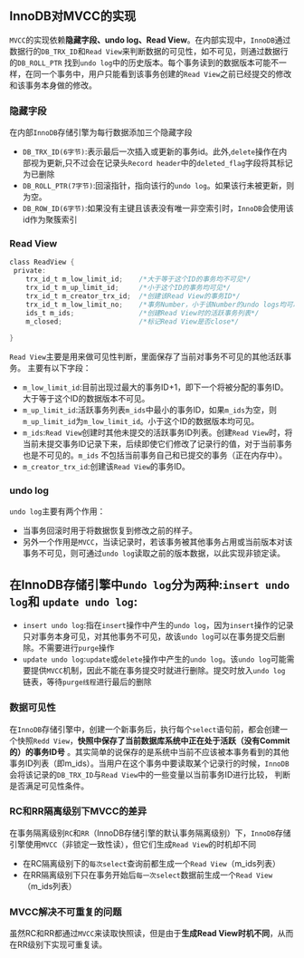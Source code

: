 ## InnoDB对MVCC的实现

`MVCC`的实现依赖**隐藏字段、undo log、Read View**。在内部实现中，`InnoDB`通过数据行的`DB_TRX_ID`和`Read View`来判断数据的可见性，如不可见，则通过数据行的`DB_ROLL_PTR`
找到`undo log`中的历史版本。每个事务读到的数据版本可能不一样，在同一个事务中，用户只能看到该事务创建的`Read View`之前已经提交的修改和该事务本身做的修改。

### 隐藏字段

在内部`InnoDB`存储引擎为每行数据添加三个隐藏字段

- `DB_TRX_ID(6字节)`:表示最后一次插入或更新的事务id。此外,`delete`操作在内部视为更新,只不过会在记录头`Record header`中的`deleted_flag`字段将其标记为已删除
- `DB_ROLL_PTR(7字节)`:回滚指针，指向该行的`undo log`。如果该行未被更新，则为空。
- `DB_ROW_ID(6字节)`:如果没有主键且该表没有唯一非空索引时，`InnoDB`会使用该id作为聚簇索引

### Read View

```c
class ReadView {
 private:
    trx_id_t m_low_limit_id;    /*大于等于这个ID的事务均不可见*/
    trx_id_t m_up_limit_id;     /*小于这个ID的事务均可见*/
    trx_id_t m_creator_trx_id;  /*创建该Read View的事务ID*/
    trx_id_t m_low_limit_no;    /*事务Number，小于该Number的undo logs均可以被Purge*/
    ids_t m_ids;                /*创建Read View时的活跃事务列表*/ 
    m_closed;                   /*标记Read View是否close*/
  
}
```

`Read View`主要是用来做可见性判断，里面保存了当前对事务不可见的其他活跃事务。 主要有以下字段：

- `m_low_limit_id`:目前出现过最大的事务ID+1，即下一个将被分配的事务ID。大于等于这个ID的数据版本不可见。
- `m_up_limit_id`:活跃事务列表`m_ids`中最小的事务ID，如果`m_ids`为空，则`m_up_limit_id`为`m_low_limit_id`。小于这个ID的数据版本均可见。
- `m_ids`:`Read View`创建时其他未提交的活跃事务ID列表。创建`Read View`时，将当前未提交事务ID记录下来，后续即使它们修改了记录行的值，对于当前事务也是不可见的。`m_ids`
  不包括当前事务自己和已提交的事务（正在内存中）。
- `m_creator_trx_id`:创建该`Read View`的事务ID。

### undo log

`undo log`主要有两个作用：

- 当事务回滚时用于将数据恢复到修改之前的样子。
- 另外一个作用是`MVCC`，当读记录时，若该事务被其他事务占用或当前版本对该事务不可见，则可通过`undo log`读取之前的版本数据，以此实现非锁定读。

## **在InnoDB存储引擎中`undo log`分为两种:`insert undo log`和 `update undo log`**:

- `insert undo log`:指在`insert`操作中产生的`undo log`，因为`insert`操作的记录只对事务本身可见，对其他事务不可见，故该`undo log`可以在事务提交后删除。不需要进行`purge`操作
- `update undo log`:`update`或`delete`操作中产生的`undo log`。该`undo log`可能需要提供`MVCC`机制，因此不能在事务提交时就进行删除。提交时放入`undo log`
  链表，等待`purge线程`进行最后的删除

### 数据可见性

在`InnoDB`存储引擎中，创建一个新事务后，执行每个`select`语句前，都会创建一个快照`Redd View`，**快照中保存了当前数据库系统中正在处于活跃（没有Commit的）的事务ID号**
。其实简单的说保存的是系统中当前不应该被本事务看到的其他事务ID列表（即m_ids）。当用户在这个事务中要读取某个记录行的时候，`InnoDB`会将该记录的`DB_TRX_ID`与`Read View`中的一些变量以当前事务ID进行比较，
判断是否满足可见性条件。

### RC和RR隔离级别下MVCC的差异

在事务隔离级别`RC`和`RR`（InnoDB存储引擎的默认事务隔离级别）下，`InnoDB`存储引擎使用`MVCC`（非锁定一致性读），但它们生成`Read View`的时机却不同

- 在RC隔离级别下的`每次select`查询前都生成一个`Read View`（m_ids列表）
- 在RR隔离级别下只在事务开始后`每一次select`数据前生成一个`Read View`（m_ids列表）

### MVCC解决不可重复的问题

虽然RC和RR都通过`MVCC`来读取快照读，但是由于**生成Read View时机不同**，从而在RR级别下实现可重复读。